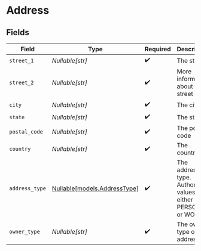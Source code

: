 # Address


## Fields

| Field                                                            | Type                                                             | Required                                                         | Description                                                      |
| ---------------------------------------------------------------- | ---------------------------------------------------------------- | ---------------------------------------------------------------- | ---------------------------------------------------------------- |
| `street_1`                                                       | *Nullable[str]*                                                  | :heavy_check_mark:                                               | The street                                                       |
| `street_2`                                                       | *Nullable[str]*                                                  | :heavy_check_mark:                                               | More information about the street                                |
| `city`                                                           | *Nullable[str]*                                                  | :heavy_check_mark:                                               | The city                                                         |
| `state`                                                          | *Nullable[str]*                                                  | :heavy_check_mark:                                               | The state                                                        |
| `postal_code`                                                    | *Nullable[str]*                                                  | :heavy_check_mark:                                               | The postal code                                                  |
| `country`                                                        | *Nullable[str]*                                                  | :heavy_check_mark:                                               | The country                                                      |
| `address_type`                                                   | [Nullable[models.AddressType]](../models/addresstype.md)         | :heavy_check_mark:                                               | The address type. Authorized values are either PERSONAL or WORK. |
| `owner_type`                                                     | *Nullable[str]*                                                  | :heavy_check_mark:                                               | The owner type of the address                                    |